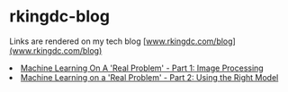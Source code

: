 # rkingdc-blog

Links are rendered on my tech blog [www.rkingdc.com/blog](www.rkingdc.com/blog)


<li><a href="regplot/code/create_training_set.html">Machine Learning On A 'Real Problem' - Part 1: Image Processing</a></li>

<li><a href="regplot/code/deep_learning_1.html">Machine Learning on a 'Real Problem' - Part 2: Using the Right Model</a></li>
